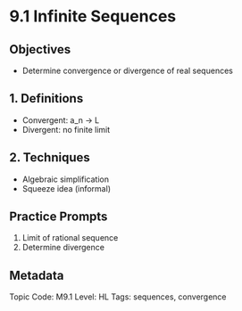# 9.1 Infinite Sequences

## Objectives
- Determine convergence or divergence of real sequences

## 1. Definitions
- Convergent: a_n → L
- Divergent: no finite limit

## 2. Techniques
- Algebraic simplification
- Squeeze idea (informal)

## Practice Prompts
1. Limit of rational sequence
2. Determine divergence

## Metadata
Topic Code: M9.1
Level: HL
Tags: sequences, convergence
